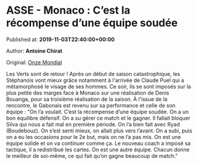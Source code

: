 
# ASSE - Monaco : C’est la récompense d’une équipe soudée

Published at: **2019-11-03T22:40:00+00:00**

Author: **Antoine Chirat**

Original: [Onze Mondial](http://www.onzemondial.com/ligue-1/2019-2020/asse-monaco-c-est-la-recompense-d-une-equipe-soudee-201562)

Les Verts sont de retour ! Après un début de saison catastrophique, les Stéphanois vont mieux grâce notamment à l'arrivée de Claude Puel qui a métamorphosé le visage de ses hommes. Ce soir, ils se sont imposés sur la plus petite des marges face à Monaco sur une réalisation de Denis Bouanga, pour sa troisième réalisation de la saison.
À l'issue de la rencontre, le Gabonais est revenu sur sa performance et celle de son équipe : "On l’a voulait. C’est la récompense d’une équipe soudée. On a un bon équilibre défensif. On a su gérer ce match et le gagner. Il fallait bloquer Silva qui nous a fait mal en première période. On l’a bien fait avec Ryad (Boudebouz). On s’est senti mieux, on allait plus vers l’avant. On a subi, puis on a eu les occasions pour le 2e but, mais on ne l’a pas mis. On est une équipe solide et on va continuer comme ça. Le nouveau coach a imposé sa tactique, il a redistribué les cartes. On est une autre équipe. Chacun donne le meilleur de soi-même, ce qui fait qu’on gagne beaucoup de match."
